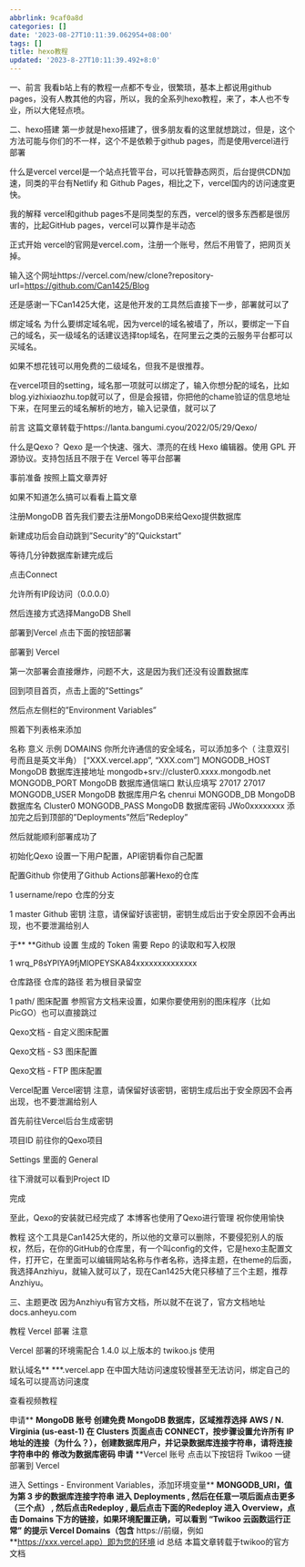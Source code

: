 ```yaml
---
abbrlink: 9caf0a8d
categories: []
date: '2023-08-27T10:11:39.062954+08:00'
tags: []
title: hexo教程
updated: '2023-8-27T10:11:39.492+8:0'
---
```

一、前言
我看b站上有的教程一点都不专业，很繁琐，基本上都说用github pages，没有人教其他的内容，所以，我的全系列hexo教程，来了，本人也不专业，所以大佬轻点喷。

二、hexo搭建
第一步就是hexo搭建了，很多朋友看的这里就想跳过，但是，这个方法可能与你们的不一样，这个不是依赖于github pages，而是使用vercel进行部署

什么是vercel
vercel是一个站点托管平台，可以托管静态网页，后台提供CDN加速，同类的平台有Netlify 和 Github Pages，相比之下，vercel国内的访问速度更快。

我的解释
vercel和github pages不是同类型的东西，vercel的很多东西都是很厉害的，比起GitHub pages，vercel可以算作是半动态

正式开始
vercel的官网是vercel.com，注册一个账号，然后不用管了，把网页关掉。

输入这个网址https://vercel.com/new/clone?repository-url=https://github.com/Can1425/Blog

还是感谢一下Can1425大佬，这是他开发的工具然后直接下一步，部署就可以了

绑定域名
为什么要绑定域名呢，因为vercel的域名被墙了，所以，要绑定一下自己的域名，买一级域名的话建议选择top域名，在阿里云之类的云服务平台都可以买域名。

如果不想花钱可以用免费的二级域名，但我不是很推荐。

在vercel项目的setting，域名那一项就可以绑定了，输入你想分配的域名，比如blog.yizhixiaozhu.top就可以了，但是会报错，你把他的chame验证的信息地址下来，在阿里云的域名解析的地方，输入记录值，就可以了

前言
这篇文章转载于https://lanta.bangumi.cyou/2022/05/29/Qexo/

什么是Qexo？
Qexo 是一个快速、强大、漂亮的在线 Hexo 编辑器。使用 GPL 开源协议。支持包括且不限于在 Vercel 等平台部署

事前准备
按照上篇文章弄好

如果不知道怎么搞可以看看上篇文章



注册MongoDB
首先我们要去注册MongoDB来给Qexo提供数据库





新建成功后会自动跳到”Security”的”Quickstart”



等待几分钟数据库新建完成后

点击Connect



允许所有IP段访问（0.0.0.0）

然后连接方式选择MangoDB Shell





部署到Vercel
点击下面的按钮部署

部署到 Vercel

第一次部署会直接爆炸，问题不大，这是因为我们还没有设置数据库



回到项目首页，点击上面的”Settings”



然后点左侧栏的”Environment Variables”



照着下列表格来添加

名称	意义	示例
DOMAINS	你所允许通信的安全域名，可以添加多个（ 注意双引号而且是英文半角）	[“XXX.vercel.app”, “XXX.com”]
MONGODB_HOST	MongoDB 数据库连接地址	mongodb+srv://cluster0.xxxx.mongodb.net
MONGODB_PORT	MongoDB 数据库通信端口 默认应填写 27017	27017
MONGODB_USER	MongoDB 数据库用户名	chenrui
MONGODB_DB	MongoDB 数据库名	Cluster0
MONGODB_PASS	MongoDB 数据库密码	JWo0xxxxxxxx
添加完之后到顶部的”Deployments”然后”Redeploy”



然后就能顺利部署成功了

初始化Qexo
设置一下用户配置，API密钥看你自己配置



配置Github
你使用了Github Actions部署Hexo的仓库

1
username/repo
仓库的分支

1
master
Github 密钥
注意，请保留好该密钥，密钥生成后出于安全原因不会再出现，也不要泄漏给别人

于** **Github 设置 生成的 Token 需要 Repo 的读取和写入权限

1
wrq_P8sYPlYA9fjMlOPEYSKA84xxxxxxxxxxxxxx


仓库路径
仓库的路径 若为根目录留空

1
path/
图床配置
参照官方文档来设置，如果你要使用别的图床程序（比如PicGO）也可以直接跳过

Qexo文档 - 自定义图床配置

Qexo文档 - S3 图床配置

Qexo文档 - FTP 图床配置

Vercel配置
Vercel密钥
注意，请保留好该密钥，密钥生成后出于安全原因不会再出现，也不要泄漏给别人

首先前往Vercel后台生成密钥





项目ID
前往你的Qexo项目

Settings 里面的 General

往下滑就可以看到Project ID



完成


至此，Qexo的安装就已经完成了
本博客也使用了Qexo进行管理
祝你使用愉快

 
教程
这个工具是Can1425大佬的，所以他的文章可以删除，不要侵犯别人的版权，然后，在你的GitHub的仓库里，有一个叫config的文件，它是hexo主配置文件，打开它，在里面可以编辑网站名称与作者名称，选择主题，在theme的后面，我选择Anzhiyu，就输入就可以了，现在Can1425大佬只移植了三个主题，推荐Anzhiyu。

三、主题更改
因为Anzhiyu有官方文档，所以就不在说了，官方文档地址 docs.anheyu.com

教程
Vercel 部署
注意

Vercel 部署的环境需配合 1.4.0 以上版本的 twikoo.js 使用

默认域名** ***.vercel.app 在中国大陆访问速度较慢甚至无法访问，绑定自己的域名可以提高访问速度

查看视频教程

申请** **MongoDB 账号
创建免费 MongoDB 数据库，区域推荐选择** **AWS / N. Virginia (us-east-1)
在 Clusters 页面点击 CONNECT，按步骤设置允许所有 IP 地址的连接（为什么？），创建数据库用户，并记录数据库连接字符串，请将连接字符串中的** **<password> 修改为数据库密码
申请** **Vercel 账号
点击以下按钮将 Twikoo 一键部署到 Vercel

进入 Settings - Environment Variables，添加环境变量** **MONGODB_URI，值为第 3 步的数据库连接字符串
进入 Deployments , 然后在任意一项后面点击更多（三个点） , 然后点击Redeploy , 最后点击下面的Redeploy
进入 Overview，点击 Domains 下方的链接，如果环境配置正确，可以看到 “Twikoo 云函数运行正常” 的提示
Vercel Domains（包含** https://前缀，例如**https://xxx.vercel.app）即为您的环境 id
总结
本篇文章转载于twikoo的官方文档
